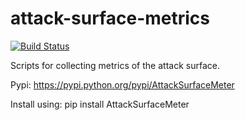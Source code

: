 attack-surface-metrics
======================

[![Build Status](https://secure.travis-ci.org/andymeneely/attack-surface-metrics.svg?branch=master)](https://travis-ci.org/andymeneely/attack-surface-metrics)

Scripts for collecting metrics of the attack surface.

Pypi: https://pypi.python.org/pypi/AttackSurfaceMeter

Install using: pip install AttackSurfaceMeter
